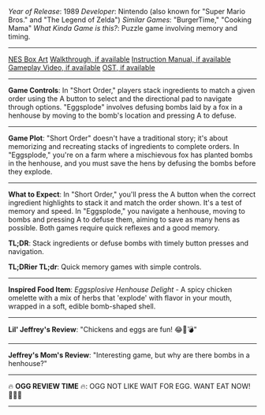 *Year of Release*: 1989
*Developer*: Nintendo (also known for "Super Mario Bros." and "The Legend of Zelda")
*Similar Games*: "BurgerTime," "Cooking Mama"
*What Kinda Game is this?*: Puzzle game involving memory and timing.

---
[NES Box Art](https://www.google.com/search?tbm=isch&q=NES+Box+Art+Short+Order+-+Eggsplode) 
[Walkthrough, if available](https://www.google.com/search?q=Walkthrough+NES+Short+Order+-+Eggsplode)
[Instruction Manual, if available](https://www.google.com/search?q=NES+Instruction+Manual+Short+Order+-+Eggsplode)
[Gameplay Video, if available](https://www.youtube.com/results?search_query=gameplay+NES+Short+Order+-+Eggsplode) 
[OST, if available](https://www.youtube.com/results?search_query=gameplay+NES+Short+Order+-+Eggsplode+OST)

- - -
**Game Controls**:
In "Short Order," players stack ingredients to match a given order using the A button to select and the directional pad to navigate through options. "Eggsplode" involves defusing bombs laid by a fox in a henhouse by moving to the bomb's location and pressing A to defuse.

- - -
**Game Plot**: "Short Order" doesn't have a traditional story; it's about memorizing and recreating stacks of ingredients to complete orders. In "Eggsplode," you're on a farm where a mischievous fox has planted bombs in the henhouse, and you must save the hens by defusing the bombs before they explode.

- - -
**What to Expect**: In "Short Order," you'll press the A button when the correct ingredient highlights to stack it and match the order shown. It's a test of memory and speed. In "Eggsplode," you navigate a henhouse, moving to bombs and pressing A to defuse them, aiming to save as many hens as possible. Both games require quick reflexes and a good memory.

**TL;DR**: Stack ingredients or defuse bombs with timely button presses and navigation.

**TL;DRier TL;dr**: Quick memory games with simple controls.

---
**Inspired Food Item**: *Eggsplosive Henhouse Delight* - A spicy chicken omelette with a mix of herbs that 'explode' with flavor in your mouth, wrapped in a soft, edible bomb-shaped shell.

---
**Lil' Jeffrey's Review**: "Chickens and eggs are fun! 😂🐔💣"

---
**Jeffrey's Mom's Review**: "Interesting game, but why are there bombs in a henhouse?"

---
🔥 **OGG REVIEW TIME** 🔥: OGG NOT LIKE WAIT FOR EGG. WANT EAT NOW! 🍗💥😠

---